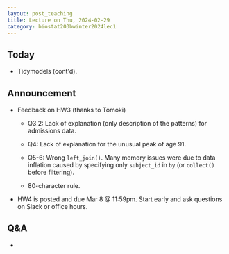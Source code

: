 ```yaml
---
layout: post_teaching
title: Lecture on Thu, 2024-02-29
category: biostat203bwinter2024lec1
---
```


## Today

* Tidymodels (cont'd).

## Announcement

* Feedback on HW3 (thanks to Tomoki)

    * Q3.2: Lack of explanation (only description of the patterns) for admissions data.  
    
    * Q4: Lack of explanation for the unusual peak of age 91.
    
    * Q5-6: Wrong `left_join()`. Many memory issues were due to data inflation caused by specifying only `subject_id` in `by` (or `collect()` before filtering).
    
    * 80-character rule.

* HW4 is posted and due Mar 8 @ 11:59pm. Start early and ask questions on Slack or office hours.

## Q&A

* 